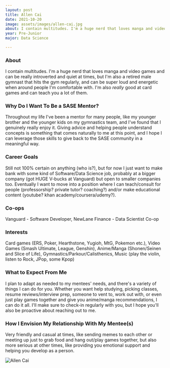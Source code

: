 ```yaml
---
layout: post
title: Allen Cai 
date: 2021-10-20
image: assets/images/allen-cai.jpg
about: I contain multitudes. I'm a huge nerd that loves manga and video games and can be really introverted and quiet at times, but I'm also a retired male gymnast that hits the gym regularly, and can be super loud and energetic when around people I'm comfortable with. I'm also *really* good at card games and can teach you a lot of them.
year: Pre-Junior
major: Data Science

---
```


### About

I contain multitudes. I'm a huge nerd that loves manga and video games and can be really introverted and quiet at times, but I'm also a retired male gymnast that hits the gym regularly, and can be super loud and energetic when around people I'm comfortable with. I'm also *really* good at card games and can teach you a lot of them.

### Why Do I Want To Be a SASE Mentor?

Throughout my life I've been a mentor for many people, like my younger brother and the younger kids on my gymnastics team, and I've found that I genuinely really enjoy it. Giving advice and helping people understand concepts is something that comes naturally to me at this point, and I hope I can leverage those skills to give back to the SASE community in a meaningful way.

### Career Goals

Still not 100% certain on anything (who is?), but for now I just want to make bank with some kind of Software/Data Science job, probably at a bigger company (got HUGE V-bucks at Vanguard) but open to smaller companies too. Eventually I want to move into a position where I can teach/consult for people (professorship? private tutor? coaching?) and/or make educational content (youtube? khan academy/coursera/udemy?).

### Co-ops

Vanguard - Software Developer, NewLane Finance - Data Scientist Co-op

### Interests

Card games (ERS, Poker, Hearthstone, Yugioh, MtG, Pokemon etc.), Video Games (Smash Ultimate, League, Genshin), Anime/Manga (Shonen/Seinen and Slice of Life), Gymnastics/Parkour/Calisthenics, Music (play the violin, listen to Rock, JPop, some Kpop)

### What to Expect From Me

I plan to adapt as needed to my mentees' needs, and there's a variety of things I can do for you. Whether you want help studying, picking classes, resume reviews/interview prep, someone to vent to, work out with, or even just play games together and give you anime/manga recommendations, I can do it all. I'll make sure to check-in regularly with you, but I hope you'll also be proactive about reaching out to me.

### How I Envision My Relationship With My Mentee(s) 

Very friendly and casual at times, like sending memes to each other or meeting up just to grab food and hang out/play games together, but also more serious at other times, like providing you emotional support and helping you develop as a person.

<div class="text-center my-5">
    <img src="{ ../assets/images/allen-cai.jpg" | absolute_url }" alt="Allen Cai" class="rounded post-img" />
</div>
